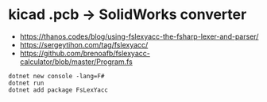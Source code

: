 # kicad .pcb -> SolidWorks converter

- https://thanos.codes/blog/using-fslexyacc-the-fsharp-lexer-and-parser/
- https://sergeytihon.com/tag/fslexyacc/
- https://github.com/brenoafb/fslexyacc-calculator/blob/master/Program.fs


```shell
dotnet new console -lang=F#
dotnet run
dotnet add package FsLexYacc
```
